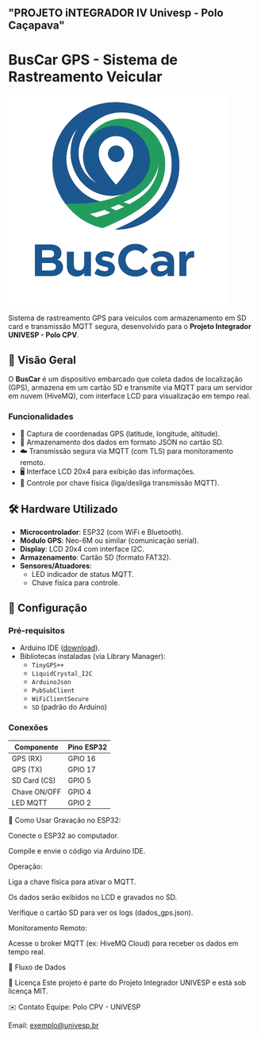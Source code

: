 "PROJETO iNTEGRADOR IV Univesp - Polo Caçapava" 
-----------------------------------------------------------------
# BusCar GPS - Sistema de Rastreamento Veicular

<img src="img/logo.png" > 

Sistema de rastreamento GPS para veículos com armazenamento em SD card e transmissão MQTT segura, desenvolvido para o **Projeto Integrador UNIVESP - Polo CPV**.

## 📌 Visão Geral
O **BusCar** é um dispositivo embarcado que coleta dados de localização (GPS), armazena em um cartão SD e transmite via MQTT para um servidor em nuvem (HiveMQ), com interface LCD para visualização em tempo real.

### Funcionalidades
- 📡 Captura de coordenadas GPS (latitude, longitude, altitude).
- 💾 Armazenamento dos dados em formato JSON no cartão SD.
- ☁️ Transmissão segura via MQTT (com TLS) para monitoramento remoto.
- 🖥️ Interface LCD 20x4 para exibição das informações.
- 🔌 Controle por chave física (liga/desliga transmissão MQTT).

## 🛠️ Hardware Utilizado
- **Microcontrolador**: ESP32 (com WiFi e Bluetooth).
- **Módulo GPS**: Neo-6M ou similar (comunicação serial).
- **Display**: LCD 20x4 com interface I2C.
- **Armazenamento**: Cartão SD (formato FAT32).
- **Sensores/Atuadores**:
  - LED indicador de status MQTT.
  - Chave física para controle.

## 🔧 Configuração

### Pré-requisitos
- Arduino IDE ([download](https://www.arduino.cc/en/software)).
- Bibliotecas instaladas (via Library Manager):
  - `TinyGPS++`
  - `LiquidCrystal_I2C`
  - `ArduinoJson`
  - `PubSubClient`
  - `WiFiClientSecure`
  - `SD` (padrão do Arduino)

### Conexões
| Componente   | Pino ESP32 |
|--------------|------------|
| GPS (RX)     | GPIO 16    |
| GPS (TX)     | GPIO 17    |
| SD Card (CS) | GPIO 5     |
| Chave ON/OFF | GPIO 4     |
| LED MQTT     | GPIO 2     |

🚀 Como Usar
Gravação no ESP32:

Conecte o ESP32 ao computador.

Compile e envie o código via Arduino IDE.

Operação:

Liga a chave física para ativar o MQTT.

Os dados serão exibidos no LCD e gravados no SD.

Verifique o cartão SD para ver os logs (dados_gps.json).

Monitoramento Remoto:

Acesse o broker MQTT (ex: HiveMQ Cloud) para receber os dados em tempo real.

🔄 Fluxo de Dados


📝 Licença
Este projeto é parte do Projeto Integrador UNIVESP e está sob licença MIT.

✉️ Contato
Equipe: Polo CPV - UNIVESP

Email: exemplo@univesp.br